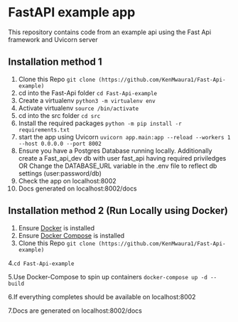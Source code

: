 # FastAPI example app

This repository contains code from an example api using the Fast Api framework and Uvicorn server

## Installation method 1

1. Clone this Repo `git clone (https://github.com/KenMwaura1/Fast-Api-example)`
2. cd into the Fast-Api folder 
`cd Fast-Api-example`
3. Create a virtualenv
`python3 -m virtualenv env`
4. Activate virtualenv
`source /bin/activate`
5. cd into the src folder
`cd src`
6. Install the required packages
`python -m pip install -r requirements.txt`
7. start the app using Uvicorn
`uvicorn app.main:app --reload --workers 1 --host 0.0.0.0 --port 8002`
8. Ensure you have a Postgres Database running locally.
   Additionally create a Fast_api_dev db with user fast_api having required priviledges
   OR
   Change the DATABASE_URL variable in the .env file to reflect db settings (user:password/db)
9. Check the app on localhost:8002
10. Docs generated on localhost:8002/docs

## Installation method 2 (Run Locally using Docker)

1. Ensure [Docker](https://docs.docker.com/install/) is installed
2. Ensure [Docker Compose](https://docs.docker.com/compose/install/) is installed
3. Clone this Repo
`git clone (https://github.com/KenMwaura1/Fast-Api-example)`

4.`cd Fast-Api-example`

5.Use Docker-Compose to spin up containers `docker-compose up -d --build`

6.If everything completes should be available on localhost:8002

7.Docs are generated on localhost:8002/docs
